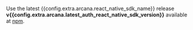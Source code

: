 Use the latest {{config.extra.arcana.react_native_sdk_name}} release **v{{config.extra.arcana.latest_auth_react_native_sdk_version}}** available at [npm](https://www.npmjs.com/package/@arcana/auth-react-native).